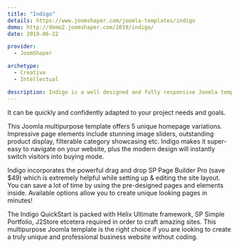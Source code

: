 ```yaml
---
title: "Indigo"
details: https://www.joomshaper.com/joomla-templates/indigo
demo: http://demo2.joomshaper.com/2019/indigo/
date: 2019-06-22

provider:
  - JoomShaper

archetype:
  - Creative
  - Intellectual

description: Indigo is a well designed and fully responsive Joomla template for all kinds of businesses, corporate firms, and creative agencies. This Joomla multipurpose template offers eCommerce functionalities as well.
---
```


It can be quickly and confidently adapted to your project needs and goals.

This Joomla multipurpose template offers 5 unique homepage variations. Impressive page elements include stunning image sliders, outstanding product display, filterable category showcasing etc. Indigo makes it super-easy to navigate on your website, plus the modern design will instantly switch visitors into buying mode.

Indigo incorporates the powerful drag and drop SP Page Builder Pro (save $49) which is extremely helpful while setting up & editing the site layout. You can save a lot of time by using the pre-designed pages and elements inside. Available options allow you to create unique looking pages in minutes!

The Indigo QuickStart is packed with Helix Ultimate framework, SP Simple Portfolio, J2Store etcetera required in order to craft amazing sites. This multipurpose Joomla template is the right choice if you are looking to create a truly unique and professional business website without coding.

